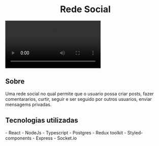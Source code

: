 <h1 align="center">Rede Social</h1>
<video src="https://user-images.githubusercontent.com/102832370/205415779-900f7326-50b6-4c66-ac22-d75e00f59d56.mp4"></video>

 ## <h2>Sobre</h2>
 Uma rede social no qual permite que o usuario possa criar posts, fazer comentararios, curtir, seguir e ser seguido por outros usuarios, enviar mensagems privadas.
  
<h2>Tecnologias utilizadas</h2>
  - React
  - NodeJs
  - Typescript
  - Postgres
  - Redux toolkit
  - Styled-components
  - Express
  - Socket.io
